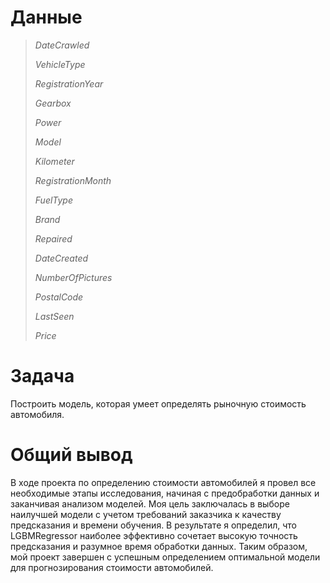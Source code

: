 # Данные

> *DateCrawled*
> 
> *VehicleType* 
> 
> *RegistrationYear* 
> 
> *Gearbox* 
> 
> *Power* 
> 
> *Model* 
> 
> *Kilometer* 
> 
> *RegistrationMonth* 
> 
> *FuelType* 
> 
> *Brand* 
> 
> *Repaired* 
> 
> *DateCreated* 
> 
> *NumberOfPictures* 
> 
> *PostalCode* 
> 
> *LastSeen* 
> 
> *Price*

# Задача

Построить модель, которая умеет определять рыночную стоимость автомобиля.

# Общий вывод

В ходе проекта по определению стоимости автомобилей я провел все необходимые этапы исследования, начиная с предобработки данных и заканчивая анализом моделей. Моя цель заключалась в выборе наилучшей модели с учетом требований заказчика к качеству предсказания и времени обучения. В результате я определил, что LGBMRegressor наиболее эффективно сочетает высокую точность предсказания и разумное время обработки данных. Таким образом, мой проект завершен с успешным определением оптимальной модели для прогнозирования стоимости автомобилей.
